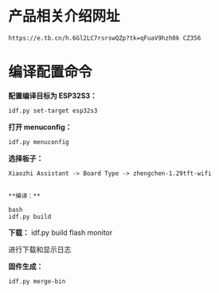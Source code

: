 # 产品相关介绍网址

```http
https://e.tb.cn/h.6Gl2LC7rsrswQZp?tk=qFuaV9hzh0k CZ356
```

# 编译配置命令

**配置编译目标为 ESP32S3：**

```bash
idf.py set-target esp32s3
```

**打开 menuconfig：**

```bash
idf.py menuconfig
```

**选择板子：**

```
Xiaozhi Assistant -> Board Type -> zhengchen-1.29tft-wifi
```

```

**编译：**

bash
idf.py build
```

**下载：**
idf.py build flash monitor

进行下载和显示日志


**固件生成：**

```bash
idf.py merge-bin
```
